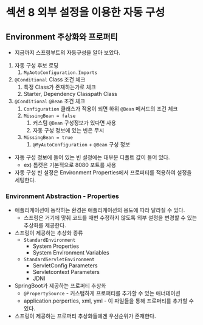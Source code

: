 # 섹션 8 외부 설정을 이용한 자동 구성

## Environment 추상화와 프로퍼티

- 지금까지 스프링부트의 자동구성을 알아 보았다.

1. 자동 구성 후보 로딩
    1. `MyAotoConfiguration.Imports`
2. `@Conditional` Class 조건 체크
    1. 특정 Class가 존재하는가로 체크
    2. Starter, Dependency Classpath Class
3. `@Conditional` `@Bean` 조건 체크
    1. `Configuration` 클래스가 적용이 되면 하위 `@Bean` 메서드의 조건 체크
    2. `MissingBean = false`
        1. 커스텀 `@Bean` 구성정보가 있다면 사용
        2. 자동 구성 정보에 있는 빈은 무시
    3. `MissingBean = true`
        1. `@MyAutoConfiguration` + `@Bean` 구성 정보

- 자동 구성 정보에 들어 있는 빈 설정에는 대부분 디폴트 값이 들어 있다.
    - ex) 톰캣은 기본적으로 8080 포트를 사용
- 자동 구성 빈 설정은 Environment Properties에서 프로퍼티를 적용하여 설정을 세팅한다.

### Environment Abstraction - Properties

- 애플리케이션이 동작하는 환경은 애플리케이션의 용도에 따라 달라질 수 있다.
    - 스프링은 거기에 맞춰 코드를 매번 수정하지 않도록 외부 설정을 변경할 수 있는 추상화를 제공한다.
- 스프링이 제공하는 추상화 종류
    - `StandardEnvironment`
        - System Properties
        - System Environment Variables
    - `StandardServletEnvironment`
        - ServletConfig Parameters
        - Servletcontext Parameters
        - JDNI
- SpringBoot가 제공하는 프로퍼티 추상화
    - `@PropertySource` - 커스텀하게 프로퍼티를 추가할 수 있는 애너테이션
    - application.perperties, xml, yml - 이 파일들을 통해 프로퍼티를 추가할 수 있다.
- 스프링이 제공하는 프로퍼티 추상화들에겐 우선순위가 존재한다.
